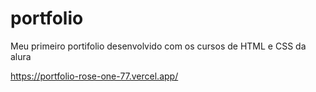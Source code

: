 # portfolio
Meu primeiro portifolio desenvolvido com os cursos de HTML e CSS da alura

https://portfolio-rose-one-77.vercel.app/
